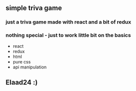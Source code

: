 ## simple triva game

### just a triva game made with react and a bit of redux

### nothing special - just to work little bit on the basics

- react
- redux
- html
- pure css
- api manipulation

## Elaad24 :)
